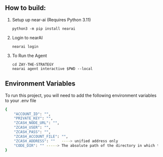 ## How to build:

1. Setup up near-ai (Requires Python 3.11)

   ```
   python3 -m pip install nearai
   ```
2. Login to nearAI

   ```
   nearai login
   ```

3. To Run the Agent
   ```
   cd ZAY-THE-STRATEGY
   nearai agent interactive $PWD --local
   ```

## Environment Variables

To run this project, you will need to add the following environment variables to your .env file

```bash
{
    "ACCOUNT_ID": "", 
    "PRIVATE_KEY": "",
    "ZCASH_NODE_URL": "",
    "ZCASH_USER": "",
    "ZCASH_PASS": "",
    "ZCASH_ACCOUNT_FILE": "",
    "ZCASH_ADDRESS": ""   ----> unified address only
    "CODE_DIR": "" -----> The absolute path of the directory in which these files are
}
```
